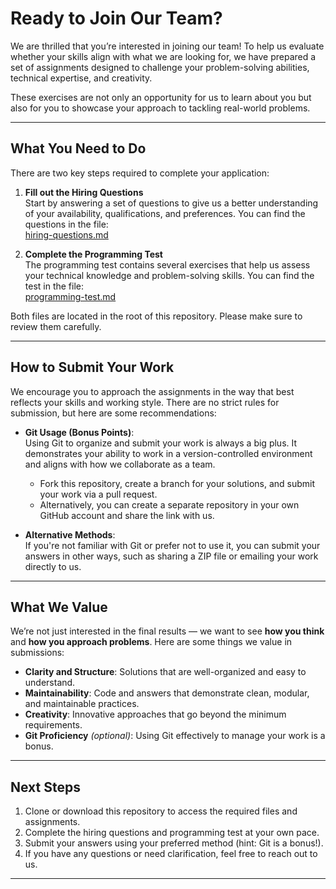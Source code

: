# Ready to Join Our Team?

We are thrilled that you’re interested in joining our team! To help us evaluate whether your skills align with what we are looking for, we have prepared a set of assignments designed to challenge your problem-solving abilities, technical expertise, and creativity.

These exercises are not only an opportunity for us to learn about you but also for you to showcase your approach to tackling real-world problems.

---

## What You Need to Do

There are two key steps required to complete your application:

1. **Fill out the Hiring Questions**  
   Start by answering a set of questions to give us a better understanding of your availability, qualifications, and preferences. You can find the questions in the file:  
   [hiring-questions.md](./hiring-questions.md)  

2. **Complete the Programming Test**  
   The programming test contains several exercises that help us assess your technical knowledge and problem-solving skills. You can find the test in the file:  
   [programming-test.md](./programming-test.md)  

Both files are located in the root of this repository. Please make sure to review them carefully.

---

## How to Submit Your Work

We encourage you to approach the assignments in the way that best reflects your skills and working style. There are no strict rules for submission, but here are some recommendations:

- **Git Usage (Bonus Points)**:  
  Using Git to organize and submit your work is always a big plus. It demonstrates your ability to work in a version-controlled environment and aligns with how we collaborate as a team.  
  - Fork this repository, create a branch for your solutions, and submit your work via a pull request.  
  - Alternatively, you can create a separate repository in your own GitHub account and share the link with us.

- **Alternative Methods**:  
  If you're not familiar with Git or prefer not to use it, you can submit your answers in other ways, such as sharing a ZIP file or emailing your work directly to us.  

---

## What We Value

We’re not just interested in the final results — we want to see **how you think** and **how you approach problems**. Here are some things we value in submissions:

- **Clarity and Structure**: Solutions that are well-organized and easy to understand.  
- **Maintainability**: Code and answers that demonstrate clean, modular, and maintainable practices.  
- **Creativity**: Innovative approaches that go beyond the minimum requirements.  
- **Git Proficiency** *(optional)*: Using Git effectively to manage your work is a bonus.

---

## Next Steps  

1. Clone or download this repository to access the required files and assignments.  
2. Complete the hiring questions and programming test at your own pace.  
3. Submit your answers using your preferred method (hint: Git is a bonus!).  
4. If you have any questions or need clarification, feel free to reach out to us.

---

